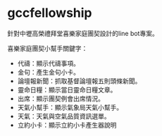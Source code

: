 # gccfellowship
針對中壢高榮禮拜堂喜樂家庭團契設計的line bot專案。

喜樂家庭團契小幫手關鍵字：

* 代禱：顯示代禱事項。
* 金句：產生金句小卡。
* 論壇報新聞：抓取基督論壇報五則頭條新聞。
* 靈命日糧：顯示當日靈命日糧文章。
* 出席：顯示團契例會出席情況。
* 天氣小幫手：顯示氣象局天氣小幫手。
* 天氣：天氣與空氣品質資訊選單。
* 立約小卡：顯示立約小卡產生器說明
